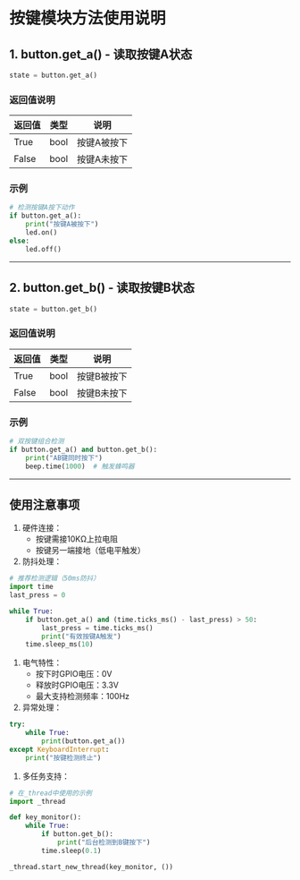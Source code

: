 # 按键模块方法使用说明

## 1. button.get_a() - 读取按键A状态

```python
state = button.get_a()
```

### 返回值说明

| 返回值 | 类型 | 说明        |
| ------ | ---- | ----------- |
| True   | bool | 按键A被按下 |
| False  | bool | 按键A未按下 |

### 示例

```python
# 检测按键A按下动作
if button.get_a():
    print("按键A被按下")
    led.on()
else:
    led.off()
```

------

## 2. button.get_b() - 读取按键B状态

```python
state = button.get_b()
```

### 返回值说明

| 返回值 | 类型 | 说明        |
| ------ | ---- | ----------- |
| True   | bool | 按键B被按下 |
| False  | bool | 按键B未按下 |

### 示例

```python
# 双按键组合检测
if button.get_a() and button.get_b():
    print("AB键同时按下")
    beep.time(1000)  # 触发蜂鸣器
```

------

## 使用注意事项

1. 硬件连接：
   - 按键需接10KΩ上拉电阻
   - 按键另一端接地（低电平触发）
2. 防抖处理：

```python
# 推荐检测逻辑（50ms防抖）
import time
last_press = 0

while True:
    if button.get_a() and (time.ticks_ms() - last_press) > 50:
        last_press = time.ticks_ms()
        print("有效按键A触发")
    time.sleep_ms(10)
```

1. 电气特性：
   - 按下时GPIO电压：0V
   - 释放时GPIO电压：3.3V
   - 最大支持检测频率：100Hz
2. 异常处理：

```python
try:
    while True:
        print(button.get_a())
except KeyboardInterrupt:
    print("按键检测终止")
```

1. 多任务支持：

```python
# 在_thread中使用的示例
import _thread

def key_monitor():
    while True:
        if button.get_b():
            print("后台检测到B键按下")
        time.sleep(0.1)

_thread.start_new_thread(key_monitor, ())
```